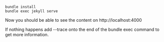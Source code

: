 
```
bundle install
bundle exec jekyll serve
```

Now you should be able to see the content on http://localhost:4000

If nothing happens add --trace onto the end of the bundle exec command to get more information.



